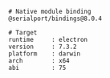     # Native module binding
    @serialport/bindings@8.0.4
    
    # Target
    runtime     : electron 
    version     : 7.3.2
    platform    : darwin
    arch        : x64
    abi         : 75
